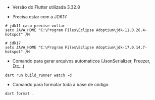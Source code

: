- Versão do Flutter utilizada 3.32.8 

- Precisa estar com a JDK17
```shell
# jdk11 caso precise voltar
setx JAVA_HOME "C:\Program Files\Eclipse Adoptium\jdk-11.0.26.4-hotspot" /M

# jdk17
setx JAVA_HOME "C:\Program Files\Eclipse Adoptium\jdk-17.0.14.7-hotspot" /M
```

- Comando para gerar arquivos automaticos (JsonSerializer, Freezer, Etc...)
```shell
dart run build_runner watch -d
```

- Comando para formatar toda a base de código
```shel
dart format .
```
